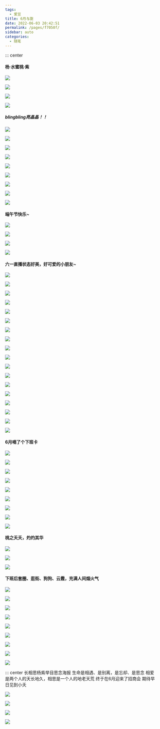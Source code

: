 ```yaml
---
tags: 
  - 爱豆
title: 6月与旎
date: 2022-06-03 20:42:51
permalink: /pages/f7050f/
sidebar: auto
categories: 
  - 随笔
---
```

::: center
#### 杨·水蜜桃·紫

<img src="https://wx3.sinaimg.cn/large/e3d791cdgy1h2u1iuyl6lj211x1kwqfq.jpg" referrerpolicy="no-referrer" /><br>	

<img src="https://wx4.sinaimg.cn/large/e3d791cdgy1h2u1izd3b4j217i1ta1ky.jpg" referrerpolicy="no-referrer" /><br>	

<img src="https://wx4.sinaimg.cn/large/e3d791cdgy1h2u1j3tszpj216w1se1ky.jpg" referrerpolicy="no-referrer" /><br>	

<img src="https://wx1.sinaimg.cn/large/e3d791cdgy1h2u1j7zvlaj21al1am4qq.jpg" referrerpolicy="no-referrer" /><br>	

##### blingbling亮晶晶！！

<img src="https://wx4.sinaimg.cn/large/006e1UQzly1h2u83n40fgj32z12z17wk.jpg" referrerpolicy="no-referrer" /><br>	

<img src="https://wx1.sinaimg.cn/large/006e1UQzly1h2u83t8uo9j33gg56ox6w.jpg" referrerpolicy="no-referrer" /><br>	

<img src="https://wx3.sinaimg.cn/large/006e1UQzly1h2u83vinraj32nt2nsqv7.jpg" referrerpolicy="no-referrer" /><br>	

<img src="https://wx2.sinaimg.cn/large/006e1UQzly1h2u83z4ze3j33gg56o1l4.jpg" referrerpolicy="no-referrer" /><br>	

<img src="https://wx3.sinaimg.cn/large/006e1UQzly1h2u84325wcj33gg3ggb2e.jpg" referrerpolicy="no-referrer" /><br>	

<img src="https://wx2.sinaimg.cn/large/006e1UQzly1h2u846qzvuj33bn4zge87.jpg" referrerpolicy="no-referrer" /><br>	

<img src="https://wx2.sinaimg.cn/large/006e1UQzly1h2u84czxv5j33aw4ycu13.jpg" referrerpolicy="no-referrer" /><br>	

<img src="https://wx2.sinaimg.cn/large/006e1UQzly1h2u84gxttrj33am4xye87.jpg" referrerpolicy="no-referrer" /><br>	

<img src="https://wx3.sinaimg.cn/large/006e1UQzly1h2u84khdsoj32mo3xz4qt.jpg" referrerpolicy="no-referrer" /><br>	

#### 端午节快乐~

<img src="https://wx1.sinaimg.cn/large/00824WVagy1h2uzrfcp29j31pb1pbnpe.jpg" referrerpolicy="no-referrer" /><br>	

<img src="https://wx2.sinaimg.cn/large/00824WVagy1h2uzrikycmj31mc1mce82.jpg" referrerpolicy="no-referrer" /><br>	

<img src="https://wx1.sinaimg.cn/large/00824WVagy1h2uzrlz0ozj31bx1zwkjn.jpg" referrerpolicy="no-referrer" /><br>	

<img src="https://wx4.sinaimg.cn/large/00824WVagy1h2uzrp1e9pj31bv1ztkjn.jpg" referrerpolicy="no-referrer" /><br>	

#### 六一直播状态好美，好可爱的小朋友~

<img src="https://wx3.sinaimg.cn/large/00824WVagy1h2t3dwrbxbj31o01o0h5j.jpg" referrerpolicy="no-referrer" /><br>	

<img src="https://wx3.sinaimg.cn/large/00824WVagy1h2t3dqfq5xj31o01o0qrp.jpg" referrerpolicy="no-referrer" /><br>	

<img src="https://wx3.sinaimg.cn/large/00824WVagy1h2t3dyno1qj31o01o0e2x.jpg" referrerpolicy="no-referrer" /><br>	

<img src="https://wx3.sinaimg.cn/large/00824WVagy1h2t3drddm9j31o01o0ayz.jpg" referrerpolicy="no-referrer" /><br>	

<img src="https://wx2.sinaimg.cn/large/00824WVagy1h2t3ds4gtsj31nz1o0e0u.jpg" referrerpolicy="no-referrer" /><br>	

<img src="https://wx2.sinaimg.cn/large/00824WVagy1h2t3dxp6w7j31o01o01gp.jpg" referrerpolicy="no-referrer" /><br>	

<img src="https://wx2.sinaimg.cn/large/00824WVagy1h2t3e1j0p9j31o01o0tuz.jpg" referrerpolicy="no-referrer" /><br>	

<img src="https://wx1.sinaimg.cn/large/00824WVagy1h2t3e2j130j31o01o01e6.jpg" referrerpolicy="no-referrer" /><br>	

<img src="https://wx2.sinaimg.cn/large/00824WVagy1h2t3e4jca0j31nz1o0x25.jpg" referrerpolicy="no-referrer" /><br>	

<img src="https://wx3.sinaimg.cn/large/00824WVagy1h2t3e5zv90j31o01o0e1x.jpg" referrerpolicy="no-referrer" /><br>	

<img src="https://wx3.sinaimg.cn/large/00824WVagy1h2t3dsyrmoj31o01o01ee.jpg" referrerpolicy="no-referrer" /><br>	

<img src="https://wx4.sinaimg.cn/large/00824WVagy1h2t3dv60jbj31o01o0nhh.jpg" referrerpolicy="no-referrer" /><br>	

<img src="https://wx1.sinaimg.cn/large/00824WVagy1h2t4jr1msoj31o01o0x0q.jpg" referrerpolicy="no-referrer" /><br>	

<img src="https://wx2.sinaimg.cn/large/00824WVagy1h2t4jsikt4j31o01o0e0p.jpg" referrerpolicy="no-referrer" /><br>	

<img src="https://wx1.sinaimg.cn/large/00824WVagy1h2t4jtfwesj31nz1o0e0f.jpg" referrerpolicy="no-referrer" /><br>	

<img src="https://wx2.sinaimg.cn/large/00824WVagy1h2t4juir3nj31o01o01jb.jpg" referrerpolicy="no-referrer" /><br>	

<img src="https://wx2.sinaimg.cn/large/00824WVagy1h2t4jvegt9j31o01o0ha5.jpg" referrerpolicy="no-referrer" /><br>	

<img src="https://wx4.sinaimg.cn/large/00824WVagy1h2t4jw7haxj31o01o0avx.jpg" referrerpolicy="no-referrer" /><br>	

#### 6月嘀了个下班卡

<img src="https://wx2.sinaimg.cn/large/001l3UC8gy1h2yr126x3fj656o3ggkjq02.jpg" referrerpolicy="no-referrer" /><br>		

<img src="https://wx1.sinaimg.cn/large/001l3UC8gy1h2yr16xf7vj656o3ggnpi02.jpg" referrerpolicy="no-referrer" /><br>		

<img src="https://wx2.sinaimg.cn/large/001l3UC8gy1h2yr1c6jatj63ds52o7wp02.jpg" referrerpolicy="no-referrer" /><br>		

<img src="https://wx3.sinaimg.cn/large/001l3UC8gy1h2yr1h13izj63gg56o4qv02.jpg" referrerpolicy="no-referrer" /><br>		

<img src="https://wx3.sinaimg.cn/large/001l3UC8gy1h2yr1lny6yj63gg56o7wn02.jpg" referrerpolicy="no-referrer" /><br>		

<img src="https://wx3.sinaimg.cn/large/001l3UC8gy1h2yr1pog4wj63gg56okjq02.jpg" referrerpolicy="no-referrer" /><br>		

<img src="https://wx1.sinaimg.cn/large/001l3UC8gy1h2yr1tk0v4j63e1531u1202.jpg" referrerpolicy="no-referrer" /><br>		

<img src="https://wx1.sinaimg.cn/large/001l3UC8gy1h2yr1xyc16j63dr52nhdy02.jpg" referrerpolicy="no-referrer" /><br>		

<img src="https://wx4.sinaimg.cn/large/001l3UC8gy1h2yr22bzesj656o3ggnpi02.jpg" referrerpolicy="no-referrer" /><br>		

#### 桃之夭夭，灼灼其华

<img src="https://wx2.sinaimg.cn/large/008dmn6tly1h2zxmy9uazj31pz15cnpd.jpg" referrerpolicy="no-referrer" /><br>	

<img src="https://wx2.sinaimg.cn/large/007ljAUWly1h2zydrb3o2j30yj1fs1dr.jpg" referrerpolicy="no-referrer" /><br>	

<img src="https://wx1.sinaimg.cn/large/007ljAUWly1h2zyiyrd1pj30x61drqlj.jpg" referrerpolicy="no-referrer" /><br>	

#### 下班后套圈、逛街、狗狗、云霞，充满人间烟火气

<img src="https://wx1.sinaimg.cn/large/006Bqjj6ly1h357ni2d8bj31t037k7wl.jpg" referrerpolicy="no-referrer" /><br>	

<img src="https://wx2.sinaimg.cn/large/006Bqjj6ly1h357nli40sj316u245x6p.jpg" referrerpolicy="no-referrer" /><br>	

<img src="https://wx2.sinaimg.cn/large/006Bqjj6ly1h357nnn2g0j30w01kwb29.jpg" referrerpolicy="no-referrer" /><br>	

<img src="https://wx3.sinaimg.cn/large/006Bqjj6ly1h357nvvp9wj31381yvb29.jpg" referrerpolicy="no-referrer" /><br>	

<img src="https://wx4.sinaimg.cn/large/006Bqjj6ly1h357ntxuqfj324516uu0x.jpg" referrerpolicy="no-referrer" /><br>	

<img src="https://wx3.sinaimg.cn/large/006Bqjj6ly1h357nrqduoj32br33nqv6.jpg" referrerpolicy="no-referrer" /><br>	

<img src="https://wx1.sinaimg.cn/large/006Bqjj6ly1h357nz048mj31jd2b24qq.jpg" referrerpolicy="no-referrer" /><br>	

<img src="https://wx4.sinaimg.cn/large/006Bqjj6ly1h357o0n1iij30sn1exke7.jpg" referrerpolicy="no-referrer" /><br>	

<img src="https://wx1.sinaimg.cn/large/006Bqjj6ly1h357o1ntj7j30t20t2dqm.jpg" referrerpolicy="no-referrer" /><br>	

::: center
长相思杨紫举目思念海报
生命是相遇、是别离，是忘却、是思念
相爱是两个人的天长地久，相思是一个人的地老天荒
终于在6月迎来了招商会 期待早日见到小夭

<img src="https://wx3.sinaimg.cn/large/006Bqjj6ly1h3fpbaiu5uj31bi2iphdt.jpg" referrerpolicy="no-referrer" /><br>	

<img src="https://wx3.sinaimg.cn/large/006Bqjj6ly1h3fpb8wda5j31mm2g2b29.jpg" referrerpolicy="no-referrer" /><br>	

<img src="https://wx4.sinaimg.cn/large/006Bqjj6ly1h3fpbeixu5j31c32ipkjl.jpg" referrerpolicy="no-referrer" /><br>	

<img src="https://wx1.sinaimg.cn/large/006Bqjj6ly1h3fpbc9ewwj32ip1bihdt.jpg" referrerpolicy="no-referrer" /><br>	